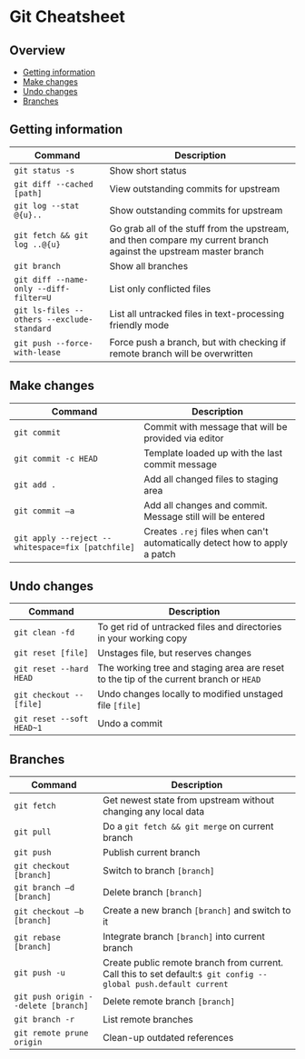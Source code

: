 # Git Cheatsheet
## Overview
- [Getting information](#getting-information)
- [Make changes](#make-changes)
- [Undo changes](#undo-changes)
- [Branches](#branches)

## Getting information
|Command|Description|
|---|---|
|``` git status -s ```|Show short status|
|``` git diff --cached [path] ```|View outstanding commits for upstream|
|```git log --stat @{u}..```|Show outstanding commits for upstream|
|```git fetch && git log ..@{u}```|Go grab all of the stuff from the upstream, and then compare my current branch against the upstream master branch|
|```git branch```|Show all branches|
|```git diff --name-only --diff-filter=U```|List only conflicted files |
|```git ls-files --others --exclude-standard```|List all untracked files in text-processing friendly mode|
|```git push --force-with-lease```|Force push a branch, but with checking if remote branch will be overwritten|

## Make changes
|Command|Description|
|---|---|
|```git commit```|Commit with message that will be provided via editor|
|```git commit -c HEAD```|Template loaded up with the last commit message|
|```git add .```|Add all changed files to staging area|
|```git commit –a```|Add all changes and commit. Message still will be entered|
|```git apply --reject --whitespace=fix [patchfile]```|Creates `.rej` files when can't automatically detect how to apply a patch|

## Undo changes
|Command|Description|
|---|---|
|```git clean -fd```|To get rid of untracked files and directories in your working copy|
|```git reset [file]```|Unstages file, but reserves changes|
|```git reset --hard HEAD```|The working tree and staging area are reset to the tip of the current branch or `HEAD`|
|```git checkout -- [file]```|Undo changes locally to modified unstaged file `[file]`|
|```git reset --soft HEAD~1```|Undo a commit|


## Branches
|Command|Description|
|---|---|
|```git fetch``` |Get newest state from upstream without changing any local data|
|```git pull```|Do a ```git fetch && git merge``` on current branch|
|```git push```|Publish current branch|
|```git checkout [branch]```|Switch to branch `[branch]`|
|```git branch –d [branch]```|Delete branch `[branch]`|
|```git checkout –b [branch]```|Create a new branch `[branch]` and switch to it|
|```git rebase [branch]```|Integrate branch `[branch]`  into current branch|
|```git push -u```|Create public remote branch from current. Call this to set default:```$ git config --global push.default current```|
|```git push origin --delete [branch]```|Delete remote branch `[branch]`|
|```git branch -r```|List remote branches|
|```git remote prune origin```|Clean-up outdated references|


